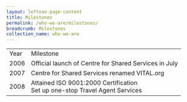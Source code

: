 ```yaml
---
layout: leftnav-page-content
title: Milestones
permalink: /who-we-are/milestones/
breadcrumb: Milestones
collection_name: who-we-are
---
```


<table>
  <tr>
    <td>Year</td>
    <td>Milestone</td>
  </tr>
  <tr>
    <td>2006</td>
    <td>Official launch of Centre for Shared Services in July</td>
  </tr>
  <tr>
    <td>2007</td>
    <td>Centre for Shared Services renamed VITAL.org</td>
  </tr>
  <tr>
    <td>2008</td>
    <td>Attained ISO 9001:2000 Certification <br>
        Set up one-stop Travel Agent Services</td>
  </tr>
</table>


	
